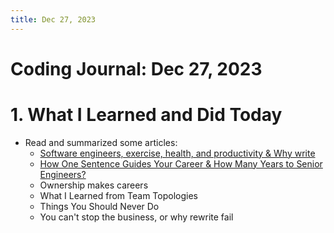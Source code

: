 ```yaml
---
title: Dec 27, 2023
---
```


# Coding Journal: Dec 27, 2023

# 1. What I Learned and Did Today
- Read and summarized some articles:
    - [Software engineers, exercise, health, and productivity & Why write](https://quinnle.io/docs/tech-blogs/swizec/post_3)
    - [How One Sentence Guides Your Career & How Many Years to Senior Engineers?](https://quinnle.io/docs/tech-blogs/swizec/post_5)
    - Ownership makes careers
    - What I Learned from Team Topologies
    - Things You Should Never Do
    - You can't stop the business, or why rewrite fail